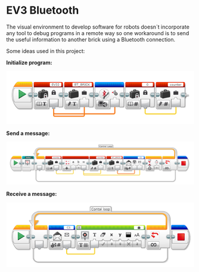 # EV3 Bluetooth

The visual environment to develop software for robots doesn´t incorporate any tool to debug programs in a remote way so one workaround is to send the useful information to another brick using a Bluetooth connection.

Some ideas used in this project:

**Initialize program:**

![BT_1.1_initializeBT](./images/BT_1.1_initializeBT.png)

**Send a message:**

![BT_1.2_SendMessage](./images/BT_1.2_SendMessage.png)

**Receive a message:**

![BT_2_ReadMessage](./images/BT_2_ReadMessage.png)